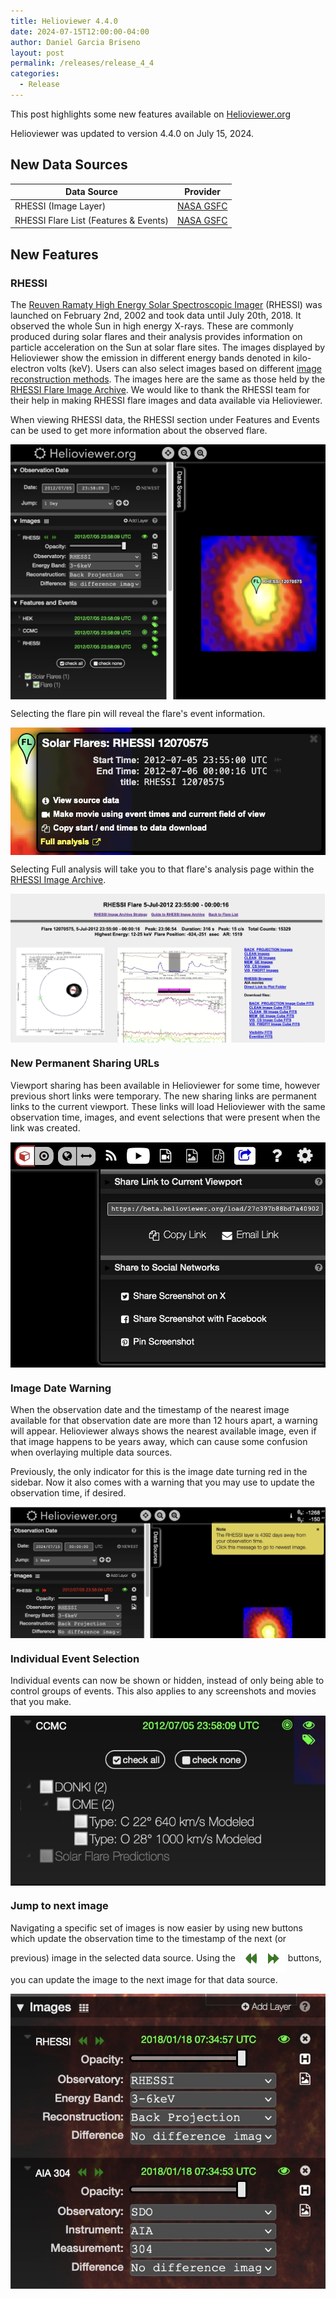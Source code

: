 ```yaml
---
title: Helioviewer 4.4.0
date: 2024-07-15T12:00:00-04:00
author: Daniel Garcia Briseno
layout: post
permalink: /releases/release_4_4
categories:
  - Release
---
```


This post highlights some new features available on [Helioviewer.org](https://helioviewer.org)

Helioviewer was updated to version 4.4.0 on July 15, 2024.

<style>
  img, table {
    margin: 0 auto;
  }
  img {
    display: block;
  }
</style>



## New Data Sources

| Data Source       | Provider |
| ----------------- | -------- |
| RHESSI (Image Layer)           | [NASA GSFC](https://hesperia.gsfc.nasa.gov/rhessi3/) |
| RHESSI Flare List (Features & Events) | [NASA GSFC](https://hesperia.gsfc.nasa.gov/rhessi3/) |

## New Features

### RHESSI
The [Reuven Ramaty High Energy Solar Spectroscopic Imager](https://science.nasa.gov/mission/rhessi/) (RHESSI) was
launched on February 2nd, 2002 and took data until July 20th, 2018. It
observed the whole Sun in high energy X-rays. These are commonly
produced during solar flares and their analysis provides information on
particle acceleration on the Sun at solar flare sites. The images displayed
by Helioviewer show the emission in different energy bands denoted in
kilo-electron volts (keV). Users can also select images based on different
[image reconstruction methods](https://hesperia.gsfc.nasa.gov/rhessi3/software/imaging-software/image-algorithm-summary/index.html).
The images here are the same as those held by the [RHESSI Flare Image Archive](https://umbra.nascom.nasa.gov/rhessi/rhessi_extras/flare_images_v2/hsi_flare_image_archive.html).
We would like to thank the RHESSI team for their help in making RHESSI
flare images and data available via Helioviewer.

When viewing RHESSI data, the RHESSI section under Features and Events can
be used to get more information about the observed flare.

![Example of a RHESSI image](/images/uploads/2024/rhessi_img.jpg)

Selecting the flare pin will reveal the flare's event information.

![Image of RHESSI Flare event popup which contains the flare's start time, end time, and a link to the full analysis](/images/uploads/2024/rhessi_popup.jpg)

Selecting Full analysis will take you to that flare's analysis page
within the [RHESSI Image Archive](https://umbra.nascom.nasa.gov/rhessi/rhessi_extras/flare_images_v2/hsi_flare_image_archive.html).

![Screenshot of RHESSI Flare Analysis](/images/uploads/2024/rhessi_archive.jpg)

### New Permanent Sharing URLs

Viewport sharing has been available in Helioviewer for some time, however
previous short links were temporary. The new sharing links are permanent
links to the current viewport. These links will load Helioviewer with the same
observation time, images, and event selections that were present when the link was created.

![Share link to current viewport dialog](/images/uploads/2024/sharing.jpg)

### Image Date Warning

When the observation date and the timestamp of the nearest image available
for that observation date are more than 12 hours apart, a warning will appear.
Helioviewer always shows the nearest available image, even if that image happens
to be years away, which can cause some confusion when overlaying multiple data
sources.

Previously, the only indicator for this is the image date turning red in the
sidebar. Now it also comes with a warning that you may use to update the
observation time, if desired.

![Image displays a screenshot of the warning about the time difference between the newest RHESSI Image (2012-07-05 23:58:09) and the specified observation date (2024-07-15 00:00:00)](/images/uploads/2024/nearest_warning.jpg)

### Individual Event Selection

Individual events can now be shown or hidden, instead of only being able to
control groups of events. This also applies to any screenshots and movies
that you make.

![Image of events with checkboxes for individual events](/images/uploads/2024/events.jpg)

### Jump to next image

Navigating a specific set of images is now easier by using new buttons which
update the observation time to the timestamp of the next (or previous) image in the selected
data source.
Using the <img style="vertical-align: middle; padding-bottom: 3px; display: inline;" alt="forward and back" src="/images/uploads/2024/fwd_back.png" /> buttons, you can update the image to the next image for
that data source.

![Image of RHESSI data source selection](/images/uploads/2024/jump_to_next_img.jpg)
